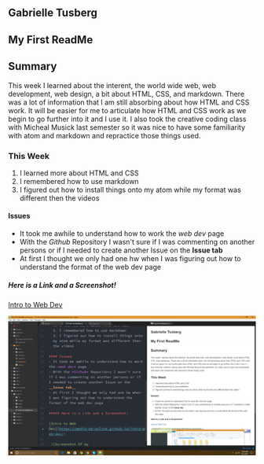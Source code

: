 ## Gabrielle Tusberg


My First ReadMe
-----

## Summary
This week I learned about the interent, the world wide web, web development, web design, a bit about HTML, CSS, and markdown. There was a lot of information that I am still absorbing about how HTML and CSS work. It will be easier for me to articulate how HTML and CSS work as we begin to go further into it and I use it. I also took the creative coding class with Micheal Musick last semester so it was nice to have some familiarity with atom and markdown and repractice those things used.

### This Week
  1. I learned more about HTML and CSS
  2. I remembered how to use markdown
  3. I figured out how to install things onto my atom while my format was different then the videos

#### Issues
- It took me awhile to understand how to work the *web dev* page
- With the *Github* Repository I wasn't sure if I was commenting on another persons or if I needed to create another Issue on the __Issue tab__
- At first I thought we only had one hw when I was figuring out how to understand the format of the web dev page

##### Here is a Link and a Screenshot!

[Intro to Web Dev](https://media-ed-online.github.io/intro-web-dev/)

 ![Screenshot Of my Directory](./images/screenshot-1.png)
